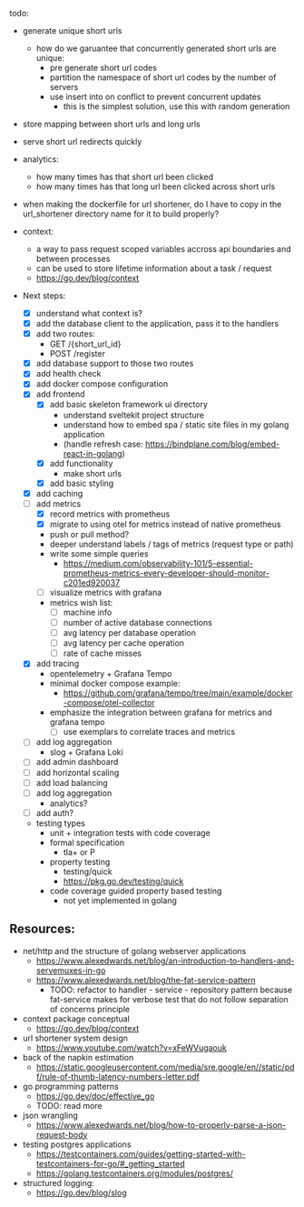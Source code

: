 todo:
- generate unique short urls
    - how do we garuantee that concurrently generated short urls are unique:
        - pre generate short url codes
        - partition the namespace of short url codes by the number of servers
        - use insert into on conflict to prevent concurrent updates
            - this is the simplest solution, use this with random generation
- store mapping between short urls and long urls
- serve short url redirects quickly
- analytics:
    - how many times has that short url been clicked
    - how many times has that long url been clicked across short urls

- when making the dockerfile for url shortener, do I have to copy in the url_shortener
  directory name for it to build properly?

- context:
    - a way to pass request scoped variables accross api boundaries and between processes
    - can be used to store lifetime information about a task / request
    - https://go.dev/blog/context



- Next steps:
    - [x] understand what context is?
    - [x] add the database client to the application, pass it to the handlers
    - [x] add two routes:
        - GET /{short_url_id}
        - POST /register
    - [x] add database support to those two routes
    - [x] add health check
    - [x] add docker compose configuration
    - [x] add frontend
        - [x] add basic skeleton framework ui directory
            - understand sveltekit project structure
            - understand how to embed spa / static site files in my golang application
            - (handle refresh case: https://bindplane.com/blog/embed-react-in-golang)
        - [x] add functionality
            - make short urls
        - [x] add basic styling
    - [x] add caching
    - [ ] add metrics
        - [x] record metrics with prometheus
        - [x] migrate to using otel for metrics instead of native prometheus
        - push or pull method?
        - deeper understand labels / tags of metrics (request type or path)
        - write some simple queries
            - https://medium.com/observability-101/5-essential-prometheus-metrics-every-developer-should-monitor-c201ed920037
        - [ ] visualize metrics with grafana
        - metrics wish list:
            - [ ] machine info
            - [ ] number of active database connections
            - [ ] avg latency per database operation
            - [ ] avg latency per cache operation
            - [ ] rate of cache misses
    - [x] add tracing
        - opentelemetry + Grafana Tempo
        - minimal docker compose example:
            - https://github.com/grafana/tempo/tree/main/example/docker-compose/otel-collector
        - emphasize the integration between grafana for metrics and grafana tempo
            - [ ] use exemplars to correlate traces and metrics
    - [ ] add log aggregation
        - slog + Grafana Loki
    - [ ] add admin dashboard
    - [ ] add horizontal scaling
    - [ ] add load balancing
    - [ ] add log aggregation
        - analytics?
    - [ ] add auth?
    - testing types
        - unit + integration tests with code coverage
        - formal specification
            - tla+ or P
        - property testing
            - testing/quick
            - https://pkg.go.dev/testing/quick
        - code coverage guided property based testing
            - not yet implemented in golang

## Resources:
- net/http and the structure of golang webserver applications
    - https://www.alexedwards.net/blog/an-introduction-to-handlers-and-servemuxes-in-go
    - https://www.alexedwards.net/blog/the-fat-service-pattern
        - TODO: refactor to handler - service - repository pattern because fat-service makes for verbose test that do not follow separation of concerns principle 
- context package conceptual
    - https://go.dev/blog/context
- url shortener system design
    - https://www.youtube.com/watch?v=xFeWVugaouk
- back of the napkin estimation
    - https://static.googleusercontent.com/media/sre.google/en//static/pdf/rule-of-thumb-latency-numbers-letter.pdf
- go programming patterns
    - https://go.dev/doc/effective_go
    - TODO: read more
- json wrangling
    - https://www.alexedwards.net/blog/how-to-properly-parse-a-json-request-body
- testing postgres applications
    - https://testcontainers.com/guides/getting-started-with-testcontainers-for-go/#_getting_started
    - https://golang.testcontainers.org/modules/postgres/
- structured logging:
    - https://go.dev/blog/slog